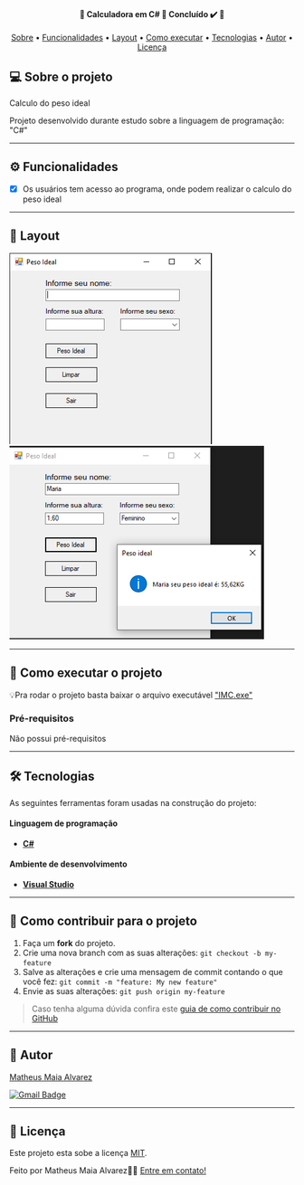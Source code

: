 <h4 align="center"> 
	🚧  Calculadora em C# 🚀 Concluído ✔️ 🚧
</h4>

<p align="center">
 <a href="#-sobre-o-projeto">Sobre</a> •
 <a href="#-Funcionalidades">Funcionalidades</a> •
 <a href="#-layout">Layout</a> • 
 <a href="#-como-executar-o-projeto">Como executar</a> • 
 <a href="#-tecnologias">Tecnologias</a> • 
 <a href="#-autor">Autor</a> • 
 <a href="#user-content--licença">Licença</a>
</p>


## 💻 Sobre o projeto

Calculo do peso ideal

Projeto desenvolvido durante estudo sobre a linguagem de programação: "C#"

---

## ⚙️ Funcionalidades

- [x] Os usuários tem acesso ao programa, onde podem realizar o calculo do peso ideal

---

## 🎨 Layout
![Peso 1](https://github.com/MatheusAlvarez/Peso-Ideal-CSharp/blob/main/_assets/Peso1.PNG)
![Peso 2](https://github.com/MatheusAlvarez/Peso-Ideal-CSharp/blob/main/_assets/Peso2.PNG)

---

## 🚀 Como executar o projeto

💡Pra rodar o projeto basta baixar o arquivo executável ["IMC.exe"](https://github.com/MatheusAlvarez/Peso-Ideal-CSharp/blob/main/Peso_ideal/IMC/bin/Debug/IMC.exe)

### Pré-requisitos

Não possui pré-requisitos

---

## 🛠 Tecnologias

As seguintes ferramentas foram usadas na construção do projeto:

#### **Linguagem de programação**

-   **[C#](https://docs.microsoft.com/pt-br/dotnet/csharp/)**


#### **Ambiente de desenvolvimento**

-   **[Visual Studio](https://visualstudio.microsoft.com)**

---

## 💪 Como contribuir para o projeto

1. Faça um **fork** do projeto.
2. Crie uma nova branch com as suas alterações: `git checkout -b my-feature`
3. Salve as alterações e crie uma mensagem de commit contando o que você fez: `git commit -m "feature: My new feature"`
4. Envie as suas alterações: `git push origin my-feature`
> Caso tenha alguma dúvida confira este [guia de como contribuir no GitHub](./CONTRIBUTING.md)

---

## 🦸 Autor

<a href="https://br.linkedin.com/in/matheus-maia-alvarez-">
Matheus Maia Alvarez</a>
 <br />
 
[![Gmail Badge](https://img.shields.io/badge/-mthalvarez2005@gmail.com-c14438?style=flat-square&logo=Gmail&logoColor=white&link=mailto:mthalvarez2005@gmail.com)](mailto:mthalvarez2005@gmail.com)

---

## 📝 Licença

Este projeto esta sobe a licença [MIT](./LICENSE).

Feito por Matheus Maia Alvarez👋🏽 [Entre em contato!](https://br.linkedin.com/in/matheus-maia-alvarez-)
